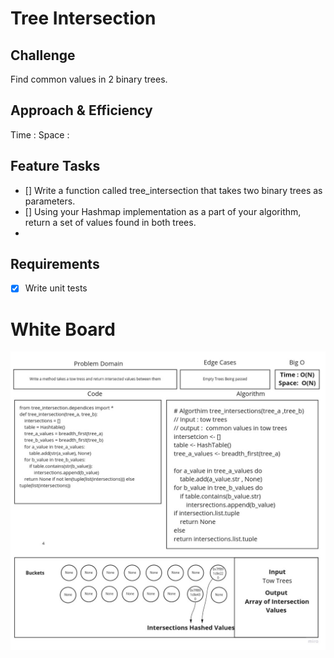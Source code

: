 # Tree Intersection

## Challenge

Find common values in 2 binary trees.

## Approach & Efficiency

Time :
Space :

## Feature Tasks


* [] Write a function called tree_intersection that takes two binary trees as parameters.
* [] Using your Hashmap implementation as a part of your algorithm, return a set of values found in both trees.
* 
## Requirements

* [x] Write unit tests
# White Board

![Tree Intersection](whiteboard.jpg)
